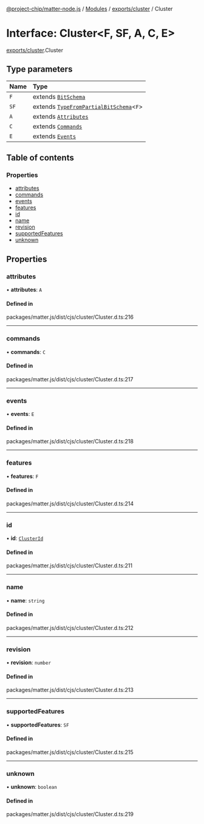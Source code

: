 [@project-chip/matter-node.js](../README.md) / [Modules](../modules.md) / [exports/cluster](../modules/exports_cluster.md) / Cluster

# Interface: Cluster<F, SF, A, C, E\>

[exports/cluster](../modules/exports_cluster.md).Cluster

## Type parameters

| Name | Type |
| :------ | :------ |
| `F` | extends [`BitSchema`](../modules/exports_schema.md#bitschema) |
| `SF` | extends [`TypeFromPartialBitSchema`](../modules/exports_schema.md#typefrompartialbitschema)<`F`\> |
| `A` | extends [`Attributes`](exports_cluster.Attributes.md) |
| `C` | extends [`Commands`](exports_cluster.Commands.md) |
| `E` | extends [`Events`](exports_cluster.Events.md) |

## Table of contents

### Properties

- [attributes](exports_cluster.Cluster.md#attributes)
- [commands](exports_cluster.Cluster.md#commands)
- [events](exports_cluster.Cluster.md#events)
- [features](exports_cluster.Cluster.md#features)
- [id](exports_cluster.Cluster.md#id)
- [name](exports_cluster.Cluster.md#name)
- [revision](exports_cluster.Cluster.md#revision)
- [supportedFeatures](exports_cluster.Cluster.md#supportedfeatures)
- [unknown](exports_cluster.Cluster.md#unknown)

## Properties

### attributes

• **attributes**: `A`

#### Defined in

packages/matter.js/dist/cjs/cluster/Cluster.d.ts:216

___

### commands

• **commands**: `C`

#### Defined in

packages/matter.js/dist/cjs/cluster/Cluster.d.ts:217

___

### events

• **events**: `E`

#### Defined in

packages/matter.js/dist/cjs/cluster/Cluster.d.ts:218

___

### features

• **features**: `F`

#### Defined in

packages/matter.js/dist/cjs/cluster/Cluster.d.ts:214

___

### id

• **id**: [`ClusterId`](../modules/exports_datatype.md#clusterid)

#### Defined in

packages/matter.js/dist/cjs/cluster/Cluster.d.ts:211

___

### name

• **name**: `string`

#### Defined in

packages/matter.js/dist/cjs/cluster/Cluster.d.ts:212

___

### revision

• **revision**: `number`

#### Defined in

packages/matter.js/dist/cjs/cluster/Cluster.d.ts:213

___

### supportedFeatures

• **supportedFeatures**: `SF`

#### Defined in

packages/matter.js/dist/cjs/cluster/Cluster.d.ts:215

___

### unknown

• **unknown**: `boolean`

#### Defined in

packages/matter.js/dist/cjs/cluster/Cluster.d.ts:219
